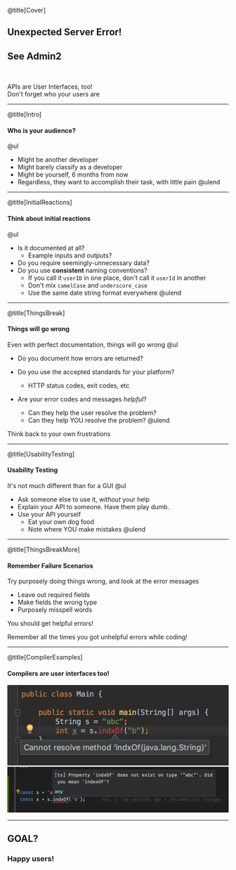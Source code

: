 @title[Cover]

## Unexpected Server Error! 
## See Admin2

<br />

APIs are User Interfaces, too!
<br>
<span class="byline">Don't forget who your users are</span>

---

@title[Intro]

#### Who is your audience?
@ul
- Might be another developer
- Might barely classify as a developer
- Might be yourself, 6 months from now
- Regardless, they want to accomplish their task, with little pain
@ulend

---

@title[InitialReactions]

#### Think about initial reactions
@ul
- Is it documented at all? 
    - Example inputs and outputs?
- Do you require seemingly-unnecessary data?
- Do you use **consistent** naming conventions?
    - If you call it `userID` in one place, don't call it `userId` in another
    - Don't mix `camelCase` and `underscore_case`
    - Use the same date string format everywhere
@ulend

---

@title[ThingsBreak]

#### Things will go wrong
Even with perfect documentation, things will go wrong
@ul
- Do you document how errors are returned?
- Do you use the accepted standards for your platform?
    - HTTP status codes, exit codes, etc

- Are your error codes and messages *helpful*?
    - Can they help the user resolve the problem?
    - Can they help YOU resolve the problem?
@ulend

<span class="byline">Think back to your own frustrations</span>

---

@title[UsabilityTesting]

#### Usability Testing
It's not much different than for a GUI
@ul
- Ask someone else to use it, _without_ your help
- Explain your API to someone. Have them play dumb.
- Use your API yourself
    - Eat your own dog food
    - Note where YOU make mistakes
@ulend

---

@title[ThingsBreakMore]

#### Remember Failure Scenarios
Try purposely doing things wrong, and look at the error messages

- Leave out required fields
- Make fields the wrong type
- Purposely misspell words

You should get helpful errors!

<span class="byline">Remember all the times you got unhelpful errors while coding!</span>

---

@title[CompilerExamples]
#### Compilers are user interfaces too!

![Java](javaError.png)
![Typescript](typescriptError.png)

---

## GOAL?
### Happy users!
